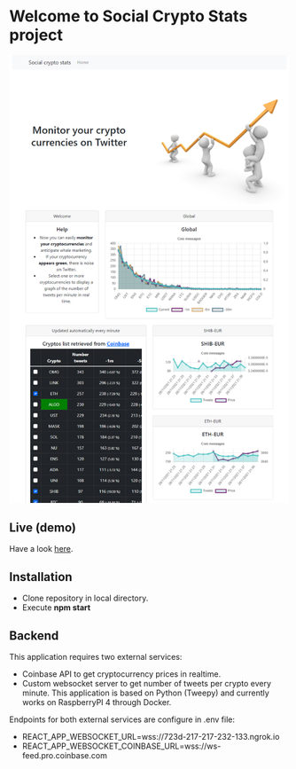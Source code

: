 # Welcome to Social Crypto Stats project

![alt Social Crypto Stats](screenshot/socialcryptostats.png?raw=true "Social Crypto Stats")

## Live (demo)
Have a look [here](https://socialcrypto.decomprasporlared.com).

## Installation

- Clone repository in local directory.
- Execute <strong>npm start</strong>

## Backend

This application requires two external services:
- Coinbase API to get cryptocurrency prices in realtime.
- Custom websocket server to get number of tweets per crypto every minute.  This application is based on Python (Tweepy) and currently works on RaspberryPI 4 through Docker.

Endpoints for both external services are configure in .env file:

- REACT_APP_WEBSOCKET_URL=wss://723d-217-217-232-133.ngrok.io
- REACT_APP_WEBSOCKET_COINBASE_URL=wss://ws-feed.pro.coinbase.com
